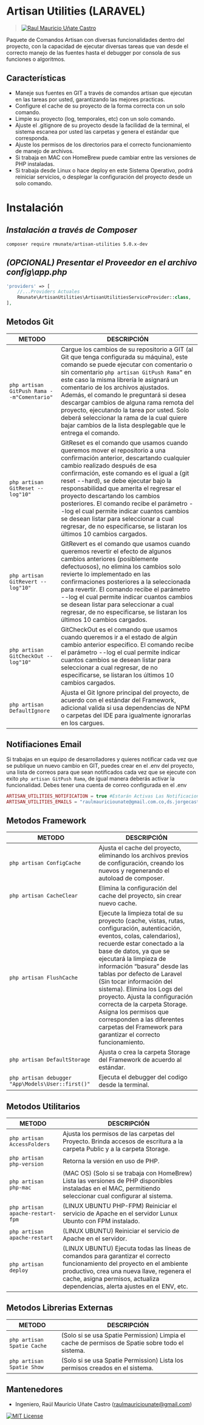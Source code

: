 # Artisan Utilities (LARAVEL)
> [![Raul Mauricio Uñate Castro](https://storage.googleapis.com/lola-web/storage_apls/RecursosCompartidos/LogoGithubLibrerias.png)](#)

Paquete de Comandos Artisan con diversas funcionalidades dentro del proyecto, con la capacidad de ejecutar diversas tareas que van desde el correcto manejo de las fuentes hasta el debugger por consola de sus funciones o algoritmos.

## Características
-   Maneje sus fuentes en GIT a través de comandos artisan que ejecutan en las tareas por usted, garantizando las mejores practicas.
-   Configure el cache de su proyecto de la forma correcta con un solo comando.
-   Limpie su proyecto (log, temporales, etc) con un solo comando.
-   Ajuste el .gitignore de su proyecto desde la facilidad de la terminal, el sistema escanea por usted las carpetas y genera el estándar que corresponda.
-   Ajuste los permisos de los directorios para el correcto funcionamiento de manejo de archivos.
-   Si trabaja en MAC con HomeBrew puede cambiar entre las versiones de PHP instaladas.
-   Si trabaja desde Linux o hace deploy en este Sistema Operativo, podrá reiniciar servicios, o desplegar la configuración del proyecto desde un solo comando.

# Instalación
## _Instalación a través de Composer_

```console
composer require rmunate/artisan-utilities 5.0.x-dev
```

## _(OPCIONAL) Presentar el Proveedor en el archivo config\app.php_

```php
'providers' => [
	//...Providers Actuales
	Rmunate\ArtisanUtilities\ArtisanUtilitiesServiceProvider::class,
],
```

## Metodos Git

| METODO | DESCRIPCIÓN |
| ------ | ------ |
| `php artisan GitPush Rama --m"Comentario"` | Cargue los cambios de su repositorio a GIT (al Git que tenga configurada su máquina), este comando se puede ejecutar con comentario o sin comentario `php artisan GitPush Rama”` en este caso la misma librería le asignará un comentario de los archivos ajustados.  Además, el comando le preguntará si desea descargar cambios de alguna rama remota del proyecto, ejecutando la tarea por usted. Solo deberá seleccionar la rama de la cual quiere bajar cambios de la lista desplegable que le entrega el comando. |
| `php artisan GitReset --log"10"` | GitReset es el comando que usamos cuando queremos mover el repositorio a una confirmación anterior, descartando cualquier cambio realizado después de esa confirmación, este comando es el igual a (git reset --hard), se debe ejecutar bajo la responsabilidad que amerita el regresar el proyecto descartando los cambios posteriores. El comando recibe el parámetro --log el cual permite indicar cuantos cambios se desean listar para seleccionar a cual regresar, de no especificarse, se listaran los últimos 10 cambios cargados. |
| `php artisan GitRevert --log"10"` | GitRevert es el comando que usamos cuando queremos revertir el efecto de algunos cambios anteriores (posiblemente defectuosos), no elimina los cambios solo revierte lo implementado en las confirmaciones posteriores a la seleccionada para revertir. El comando recibe el parámetro --log el cual permite indicar cuantos cambios se desean listar para seleccionar a cual regresar, de no especificarse, se listaran los últimos 10 cambios cargados. |
| `php artisan GitCheckOut --log"10"` | GitCheckOut es el comando que usamos cuando queremos ir a el estado de algún cambio anterior especifico. El comando recibe el parámetro --log el cual permite indicar cuantos cambios se desean listar para seleccionar a cual regresar, de no especificarse, se listaran los últimos 10 cambios cargados. |
| `php artisan DefaultIgnore` | Ajusta el Git Ignore principal del proyecto, de acuerdo con el estándar del Framework, adicional valida si usa dependencias de NPM o carpetas del IDE para igualmente ignorarlas en los cargues. |


## Notifiaciones Email
Si trabajas en un equipo de desarrolladores y quieres notificar cada vez que se publique un nuevo cambio en GIT, puedes crear en el .env del proyecto, una lista de correos para que sean notificados cada vez que se ejecute con exito `php artisan GitPush Rama`, de igual manera deberás activar la funcionalidad.
Debes tener una cuenta de correo configurada en el .env

```php
ARTISAN_UTILITIES_NOTIFICATION = true #Estarán Activas Las Notificaciones
ARTISAN_UTILITIES_EMAILS = "raulmauriciounate@gmail.com.co,ds.jorgecastaneda@gmail.com" #Correos Destino
```

## Metodos Framework

| METODO | DESCRIPCIÓN |
| ------ | ------ |
| `php artisan ConfigCache` | Ajusta el cache del proyecto, eliminando los archivos previos de configuración, creando los nuevos y regenerando el autoload de composer. |
| `php artisan CacheClear` | Elimina la configuración del cache del proyecto, sin crear nuevo cache. |
| `php artisan FlushCache` | Ejecute la limpieza total de su proyecto (cache, vistas, rutas, configuración, autenticación, eventos, colas, calendarios), recuerde estar conectado a la base de datos, ya que se ejecutará la limpieza de información “basura” desde las tablas por defecto de Laravel (Sin tocar información del sistema). Elimina los Logs del proyecto. Ajusta la configuración correcta de la carpeta Storage. Asigna los permisos que corresponden a las diferentes carpetas del Framework para garantizar el correcto funcionamiento. |
| `php artisan DefaultStorage` | Ajusta o crea la carpeta Storage del Framework de acuerdo al estándar. |
| `php artisan debugger "App\Models\User::first()"` | Ejecuta el debugger del codigo desde la terminal. |

## Metodos Utilitarios

| METODO | DESCRIPCIÓN |
| ------ | ------ |
| `php artisan AccessFolders` | Ajusta los permisos de las carpetas del Proyecto. Brinda accesos de escritura a la carpeta Public y a la carpeta Storage. |
| `php artisan php-version` | Retorna la versión en uso de PHP. |
| `php artisan php-mac` | (MAC OS) (Solo si se trabaja con HomeBrew) Lista las versiones de PHP disponibles instaladas en el MAC, permitiendo seleccionar cual configurar al sistema. |
| `php artisan apache-restart-fpm` | (LINUX UBUNTU PHP-FPM) Reiniciar el servicio de Apache en el servidor Lunux Ubunto con FPM instalado. |
| `php artisan apache-restart` | (LINUX UBUNTU) Reiniciar el servicio de Apache en el servidor. |
| `php artisan deploy` | (LINUX UBUNTU) Ejecuta todas las líneas de comandos para garantizar el correcto funcionamiento del proyecto en el ambiente productivo, crea una nueva llave, regenera el cache, asigna permisos, actualiza dependencias, alerta ajustes en el ENV, etc. |

## Metodos Librerias Externas

| METODO | DESCRIPCIÓN |
| ------ | ------ |
| `php artisan Spatie Cache` | (Solo si se usa Spatie Permission) Limpia el cache de permisos de Spatie sobre todo el sistema. |
| `php artisan Spatie Show` | (Solo si se usa Spatie Permission) Lista los permisos creados en el sistema. |


## Mantenedores
- Ingeniero, Raúl Mauricio Uñate Castro (raulmauriciounate@gmail.com)

[![MIT License](https://img.shields.io/badge/License-MIT-green.svg)](https://choosealicense.com/licenses/mit/)